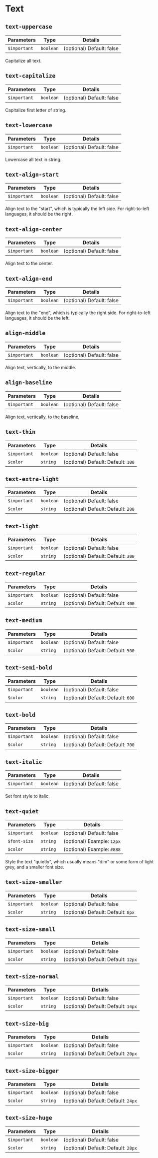 # Text

## `text-uppercase`

| Parameters | Type | Details |
| ---------- | ---- | ------- |
| `$important` | `boolean` | (optional) Default: false |

Capitalize all text.

## `text-capitalize`

| Parameters | Type | Details |
| ---------- | ---- | ------- |
| `$important` | `boolean` | (optional) Default: false |

Capitalize first letter of string.

## `text-lowercase`

| Parameters | Type | Details |
| ---------- | ---- | ------- |
| `$important` | `boolean` | (optional) Default: false |

Lowercase all text in string.


## `text-align-start`

| Parameters | Type | Details |
| ---------- | ---- | ------- |
| `$important` | `boolean` | (optional) Default: false |

Align text to the "start", which is typically the left side. For right-to-left languages, it should be the right.


## `text-align-center`

| Parameters | Type | Details |
| ---------- | ---- | ------- |
| `$important` | `boolean` | (optional) Default: false |

Align text to the center.


## `text-align-end`

| Parameters | Type | Details |
| ---------- | ---- | ------- |
| `$important` | `boolean` | (optional) Default: false |

Align text to the "end", which is typically the right side. For right-to-left languages, it should be the left.


## `align-middle`

| Parameters | Type | Details |
| ---------- | ---- | ------- |
| `$important` | `boolean` | (optional) Default: false |

Align text, vertically, to the middle.


## `align-baseline`

| Parameters | Type | Details |
| ---------- | ---- | ------- |
| `$important` | `boolean` | (optional) Default: false |

Align text, vertically, to the baseline.


## `text-thin`

| Parameters | Type | Details |
| ---------- | ---- | ------- |
| `$important` | `boolean` | (optional) Default: false |
| `$color` | `string` | (optional) Default: Default: `100` |


## `text-extra-light`

| Parameters | Type | Details |
| ---------- | ---- | ------- |
| `$important` | `boolean` | (optional) Default: false |
| `$color` | `string` | (optional) Default: Default: `200` |


## `text-light`

| Parameters | Type | Details |
| ---------- | ---- | ------- |
| `$important` | `boolean` | (optional) Default: false |
| `$color` | `string` | (optional) Default: Default: `300` |


## `text-regular`

| Parameters | Type | Details |
| ---------- | ---- | ------- |
| `$important` | `boolean` | (optional) Default: false |
| `$color` | `string` | (optional) Default: Default: `400` |


## `text-medium`

| Parameters | Type | Details |
| ---------- | ---- | ------- |
| `$important` | `boolean` | (optional) Default: false |
| `$color` | `string` | (optional) Default: Default: `500` |


## `text-semi-bold`

| Parameters | Type | Details |
| ---------- | ---- | ------- |
| `$important` | `boolean` | (optional) Default: false |
| `$color` | `string` | (optional) Default: Default: `600` |


## `text-bold`

| Parameters | Type | Details |
| ---------- | ---- | ------- |
| `$important` | `boolean` | (optional) Default: false |
| `$color` | `string` | (optional) Default: Default: `700` |


## `text-italic`

| Parameters | Type | Details |
| ---------- | ---- | ------- |
| `$important` | `boolean` | (optional) Default: false |

Set font style to italic.


## `text-quiet`

| Parameters | Type | Details |
| ---------- | ---- | ------- |
| `$important` | `boolean` | (optional) Default: false |
| `$font-size` | `string` | (optional) Example: `12px` |
| `$color` | `string` | (optional) Example: `#888` |

Style the text "quietly", which usually means "dim" or some form of light grey,
and a smaller font size.


## `text-size-smaller`

| Parameters | Type | Details |
| ---------- | ---- | ------- |
| `$important` | `boolean` | (optional) Default: false |
| `$color` | `string` | (optional) Default: Default: `8px` |


## `text-size-small`

| Parameters | Type | Details |
| ---------- | ---- | ------- |
| `$important` | `boolean` | (optional) Default: false |
| `$color` | `string` | (optional) Default: Default: `12px` |


## `text-size-normal`

| Parameters | Type | Details |
| ---------- | ---- | ------- |
| `$important` | `boolean` | (optional) Default: false |
| `$color` | `string` | (optional) Default: Default: `14px` |


## `text-size-big`

| Parameters | Type | Details |
| ---------- | ---- | ------- |
| `$important` | `boolean` | (optional) Default: false |
| `$color` | `string` | (optional) Default: Default: `20px` |


## `text-size-bigger`

| Parameters | Type | Details |
| ---------- | ---- | ------- |
| `$important` | `boolean` | (optional) Default: false |
| `$color` | `string` | (optional) Default: Default: `24px` |


## `text-size-huge`

| Parameters | Type | Details |
| ---------- | ---- | ------- |
| `$important` | `boolean` | (optional) Default: false |
| `$color` | `string` | (optional) Default: Default: `28px` |
